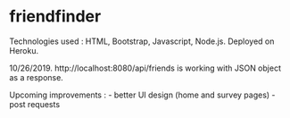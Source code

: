 # friendfinder

Technologies used : HTML, Bootstrap, Javascript, Node.js. Deployed on Heroku. 

10/26/2019. http://localhost:8080/api/friends is working with JSON object as a response. 
            
Upcoming improvements : - better UI design (home and survey pages)
                        - post requests
                        
     
